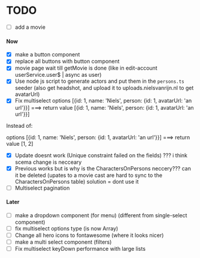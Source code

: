 # TODO

- [ ] add a movie


#### Now
- [x] make a button component
- [x] replace all buttons with button component
- [x] movie page wait till getMovie is done (like in edit-account userService.user$ | async as user)
- [x] Use node js script to generate actors and put them in the `persons.ts` seeder (also get headshot, and upload it to uploads.nielsvanrijn.nl to get avatarUrl)
- [x] Fix multiselect
options [{id: 1, name: 'Niels', person: {id: 1, avatarUrl: 'an url'}}] ===>
return value [{id: 1, name: 'Niels', person: {id: 1, avatarUrl: 'an url'}}]

Instead of:

options [{id: 1, name: 'Niels', person: {id: 1, avatarUrl: 'an url'}}] ===>
return value [1, 2]
- [x] Update doesnt work (Unique constraint failed on the fields) ??? i think scema change is necceary
- [x] Previous works but is why is the CharactersOnPersons neccery??? can it be deleted (upates to a movie cast are hard to sync to the CharactersOnPersons table)
solution = dont use it
- [ ] Multiselect pagination

#### Later
- [ ] make a dropdown component (for menu) (different from single-select component)
- [ ] fix multiselect options type (is now Array<any>)
- [ ] Change all hero icons to fontawesome (where it looks nicer)
- [ ] make a multi select component (filters)
- [ ] Fix multiselect keyDown performance with large lists